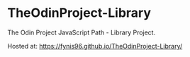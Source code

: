# TheOdinProject-Library
The Odin Project JavaScript Path - Library Project.

Hosted at: https://fynis96.github.io/TheOdinProject-Library/


